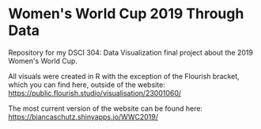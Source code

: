 # Women's World Cup 2019 Through Data
Repository for my DSCI 304: Data Visualization final project about the 2019 Women's World Cup. 

All visuals were created in R with the exception of the Flourish bracket, which you can find here, outside of the website: https://public.flourish.studio/visualisation/23001060/

The most current version of the website can be found here: https://biancaschutz.shinyapps.io/WWC2019/
